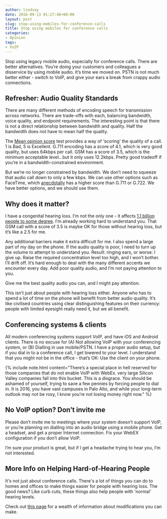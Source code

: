 ```yaml
---
author: lindsay
date: 2016-09-13 01:27:46+00:00
layout: post
slug: stop-using-mobiles-for-conference-calls
title: Stop using mobiles for conference calls
categories:
- Opinion
tags:
- VoIP
---
```


Stop using legacy mobile audio, especially for conference calls. There are better alternatives. You’re doing your customers and colleagues a disservice by using mobile audio. It’s time we moved on. PSTN is not much better either - switch to VoIP, and give your ears a break from crappy audio connections.

## Refresher: Audio Quality Standards

There are many different methods of encoding speech for transmission across networks. There are trade-offs with each, balancing bandwidth, voice quality, and endpoint requirements. The interesting point is that there is not a direct relationship between bandwidth and quality. Half the bandwidth does not have to mean half the quality.

The [Mean opinion score](https://en.wikipedia.org/wiki/Mean_opinion_score) test provides a way of ‘scoring’ the quality of a call. 1 is Bad, 5 is Excellent. G.711 encoding has a score of 4.1, which is very good quality, but uses 64kbps per call. GSM has a score of 3.5, which is the minimum acceptable level…but it only uses 12.2kbps. Pretty good tradeoff if you’re in a bandwidth-constrained environment.

But we’re no longer constrained by bandwidth. We don’t need to squeeze that audio call down to only a few kbps. We can use other options such as FaceTime, which [anecdotally](https://networkingnerd.net/2013/10/21/facetime-audio-the-beginning-or-the-end/) has a higher score than G.711 or G.722. We have better options, and we should use them.

## Why does it matter?

I have a congenital hearing loss. I’m not the only one - it affects [1.1 billion people to some degree](https://en.wikipedia.org/wiki/Hearing_loss). I’m already working hard to understand you. That GSM call with a score of 3.5 is maybe OK for those without hearing loss, but it’s like a 2.5 for me. 

Any additional barriers make it extra difficult for me. I also spend a large part of my day on the phone. If the audio quality is poor, I need to turn up the volume to attempt to understand you. Result: ringing ears, or worse: I give up. Raise the required concentration level too high, and I won’t bother. I’ll drift off. It’s hard enough to deal with the many different accents we encounter every day. Add poor quality audio, and I’m not paying attention to you.

Give me the best quality audio you can, and I might pay attention.

This isn’t just about people with hearing loss either. Anyone who has to spend a lot of time on the phone will benefit from better audio quality. It’s like civilised countries using clear distinguishing features on their currency: people with limited eyesight really need it, but we all benefit.

## Conferencing systems & clients

All modern conferencing systems support VoIP, and have iOS and Android clients. There is no excuse for (A) Not allowing VoIP with your conferencing system, or (B) Dialling in use mobile/PSTN. I have a proper audio setup, but if you dial in to a conference call, I get lowered to your level. I understand that you might not be in the office - that’s OK: Use the client on your phone.

{% include note.html content="There’s a special place in hell reserved for those companies that do not enable VoIP with WebEx. very large Silicon Valley companies fall into this bucket. This is a disgrace. You should be ashamed of yourself, trying to save a few pennies by forcing people to dial in. It is 2016, you have vast campuses in Palo Alto, and while your long-term outlook may not be rosy, I know you’re not losing money right now." %}

## No VoIP option? Don’t invite me

Please don’t invite me to meetings where your system doesn’t support VoIP, or you’re planning on dialling into an audio bridge using a mobile phone. Get a headset, and get a proper Internet connection. Fix your WebEX configuration if you don’t allow VoIP. 

I’m sure your product is great, but if I get a headache trying to hear you, I’m not interested.

## More Info on Helping Hard-of-Hearing People

It's not just about conference calls. There's a lot of things you can do to homes and offices to make things easier for people with hearing loss. The good news? Like curb cuts, these things also help people with 'normal' hearing levels.

Check out [this page](https://www.yourathometeam.com/deaf-or-hard-of-hearing-home-improvements/) for a wealth of information about modifications you can make.